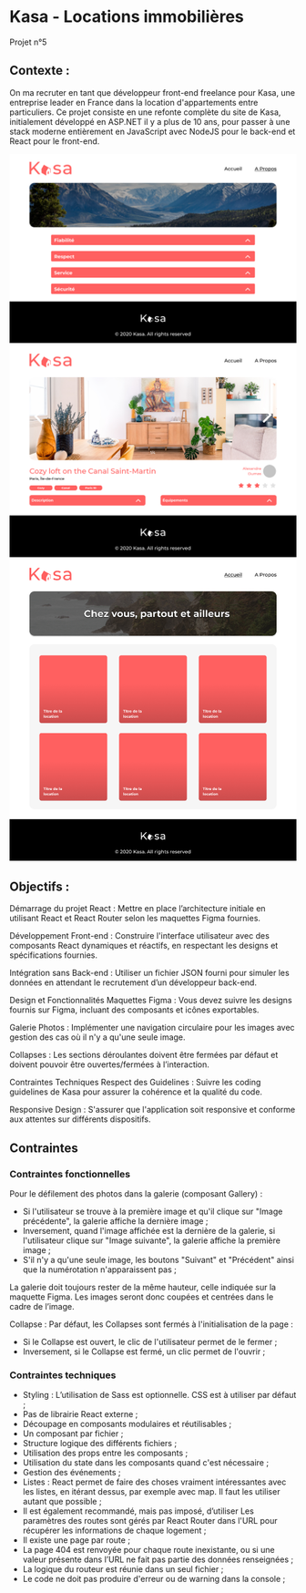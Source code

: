 # Kasa - Locations immobilières

Projet n°5

## Contexte :

On ma recruter en tant que développeur front-end freelance pour Kasa, une entreprise leader en France dans la location d'appartements entre particuliers. Ce projet consiste en une refonte complète du site de Kasa, initialement développé en ASP.NET il y a plus de 10 ans, pour passer à une stack moderne entièrement en JavaScript avec NodeJS pour le back-end et React pour le front-end.

![Maquette](/src/assets/images/D_A-Propos.png)
![Maquette](/src/assets/images/D_Fiche-Logement.png)
![Maquette](/src/assets/images/D_Home.png)

## Objectifs :

Démarrage du projet React : Mettre en place l’architecture initiale en utilisant React et React Router selon les maquettes Figma fournies.

Développement Front-end : Construire l'interface utilisateur avec des composants React dynamiques et réactifs, en respectant les designs et spécifications fournies.

Intégration sans Back-end : Utiliser un fichier JSON fourni pour simuler les données en attendant le recrutement d’un développeur back-end.

Design et Fonctionnalités
Maquettes Figma : Vous devez suivre les designs fournis sur Figma, incluant des composants et icônes exportables.

Galerie Photos : Implémenter une navigation circulaire pour les images avec gestion des cas où il n'y a qu'une seule image.

Collapses : Les sections déroulantes doivent être fermées par défaut et doivent pouvoir être ouvertes/fermées à l’interaction.

Contraintes Techniques
Respect des Guidelines : Suivre les coding guidelines de Kasa pour assurer la cohérence et la qualité du code.

Responsive Design : S'assurer que l'application soit responsive et conforme aux attentes sur différents dispositifs.

## Contraintes

### Contraintes fonctionnelles
Pour le défilement des photos dans la galerie (composant Gallery) :
- Si l'utilisateur se trouve à la première image et qu'il clique sur "Image précédente", la galerie affiche la dernière image ;
- Inversement, quand l'image affichée est la dernière de la galerie, si l'utilisateur clique sur "Image suivante", la galerie affiche la première image ;
- S'il n'y a qu'une seule image, les boutons "Suivant" et "Précédent" ainsi que la numérotation n'apparaissent pas ;

La galerie doit toujours rester de la même hauteur, celle indiquée sur la maquette Figma. Les images seront donc coupées et centrées dans le cadre de l’image.

Collapse : Par défaut, les Collapses sont fermés à l'initialisation de la page :
- Si le Collapse est ouvert, le clic de l'utilisateur permet de le fermer ;
- Inversement, si le Collapse est fermé, un clic permet de l'ouvrir ;

### Contraintes techniques
- Styling : L’utilisation de Sass est optionnelle. CSS est à utiliser par défaut ;
- Pas de librairie React externe ;
- Découpage en composants modulaires et réutilisables ;
- Un composant par fichier ;
- Structure logique des différents fichiers ;
- Utilisation des props entre les composants ;
- Utilisation du state dans les composants quand c'est nécessaire ;
- Gestion des événements ;
- Listes : React permet de faire des choses vraiment intéressantes avec les listes, en itérant dessus, par exemple avec map. Il faut les utiliser autant que possible ;
- Il est également recommandé, mais pas imposé, d’utiliser Les paramètres des routes sont gérés par React Router dans l'URL pour récupérer les informations de chaque logement ;
- Il existe une page par route ;
- La page 404 est renvoyée pour chaque route inexistante, ou si une valeur présente dans l’URL ne fait pas partie des données renseignées ;
- La logique du routeur est réunie dans un seul fichier ;
- Le code ne doit pas produire d'erreur ou de warning dans la console ;